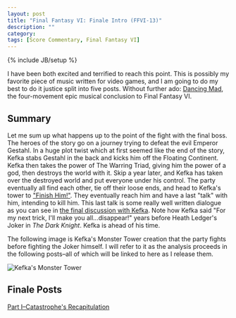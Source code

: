 ```yaml
---
layout: post
title: "Final Fantasy VI: Finale Intro (FFVI-13)"
description: ""
category: 
tags: [Score Commentary, Final Fantasy VI]
---
```

{% include JB/setup %}

I have been both excited and terrified to reach this point. This is possibly my favorite piece of music written for video games, and I am going to do my best to do it justice split into five posts. Without further ado: [Dancing Mad](https://www.youtube.com/watch?v=JbXVNKtmWnc), the four-movement epic musical conclusion to Final Fantasy VI.

## Summary

Let me sum up what happens up to the point of the fight with the final boss. The heroes of the story go on a journey trying to defeat the evil Emperor Gestahl. In a huge plot twist which at first seemed like the end of the story, Kefka stabs Gestahl in the back and kicks him off the Floating Continent. Kefka then takes the power of The Warring Triad, giving him the power of a god, then destroys the world with it. Skip a year later, and Kefka has taken over the destroyed world and put everyone under his control. The party eventually all find each other, tie off their loose ends, and head to Kefka's tower to ["Finish Him!"](https://www.youtube.com/watch?v=AUVMScNhaPk). They eventually reach him and have a last "talk" with him, intending to kill him. This last talk is some really well written dialogue as you can see in [the final discussion with Kefka](https://www.youtube.com/watch?v=I-cdwDnryY0). Note how Kefka said "For my next trick, I'll make you all...disappear!" years before Heath Ledger's Joker in _The Dark Knight_. Kefka is ahead of his time.

The following image is Kefka's Monster Tower creation that the party fights before fighting the Joker himself. I will refer to it as the analysis proceeds in the following posts–all of which will be linked to here as I release them.

![Kefka's Monster Tower](http://img4.wikia.nocookie.net/__cb20080301153027/finalfantasy/images/d/de/FFVI-lastboss_us.gif)

## Finale Posts

[Part I–Catastrophe's Recapitulation](http://zachberglund.com/2014/07/06/ffvi-thirteena/)